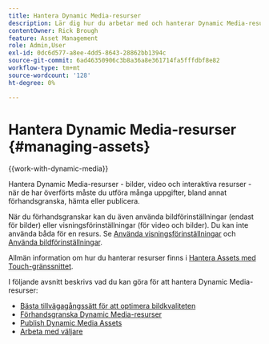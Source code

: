 ```yaml
---
title: Hantera Dynamic Media-resurser
description: Lär dig hur du arbetar med och hanterar Dynamic Media-resurser med arbetsflöden som förhandsgranskning, hämtning eller publicering.
contentOwner: Rick Brough
feature: Asset Management
role: Admin,User
exl-id: 0dc6d577-a8ee-4dd5-8643-28862bb1394c
source-git-commit: 6ad46350906c3b8a36a8e361714fa5fffdbf8e82
workflow-type: tm+mt
source-wordcount: '128'
ht-degree: 0%

---
```


# Hantera Dynamic Media-resurser {#managing-assets}

{{work-with-dynamic-media}}

Hantera Dynamic Media-resurser - bilder, video och interaktiva resurser - när de har överförts måste du utföra många uppgifter, bland annat förhandsgranska, hämta eller publicera.

När du förhandsgranskar kan du även använda bildförinställningar (endast för bilder) eller visningsförinställningar (för video och bilder). Du kan inte använda båda för en resurs. Se [Använda visningsförinställningar](viewer-presets.md) och [Använda bildförinställningar](image-presets.md).

Allmän information om hur du hanterar resurser finns i [Hantera Assets med Touch-gränssnittet](/help/assets/manage-digital-assets.md).

I följande avsnitt beskrivs vad du kan göra för att hantera Dynamic Media-resurser:

* [Bästa tillvägagångssätt för att optimera bildkvaliteten](best-practices-for-optimizing-the-quality-of-your-images.md)
* [Förhandsgranska Dynamic Media-resurser](previewing-assets.md)
* [Publish Dynamic Media Assets](publishing-dynamicmedia-assets.md)
* [Arbeta med väljare](working-with-selectors.md)
